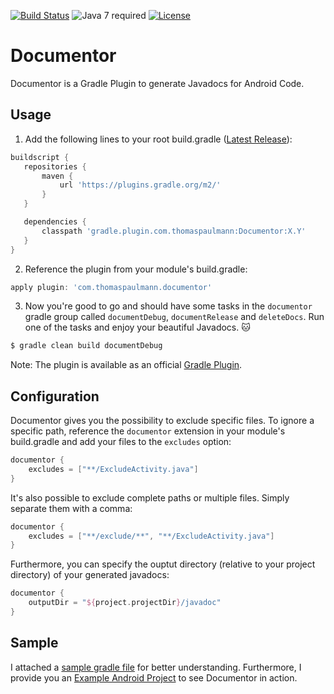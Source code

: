 [![Build Status](https://travis-ci.org/thomaspaulmann/Documentor.svg?branch=master)](https://travis-ci.org/thomaspaulmann/Documentor) ![Java 7 required](https://img.shields.io/badge/java-7-brightgreen.svg)
 [![License](http://img.shields.io/:license-apache-brightgreen.svg?style=flat)](https://raw.githubusercontent.com/thomaspaulmann/Documentor/master/LICENSE)

# Documentor
Documentor is a Gradle Plugin to generate Javadocs for Android Code.

## Usage

1. Add the following lines to your root build.gradle ([Latest Release](https://github.com/thomaspaulmann/Documentor/releases/latest)):

 ``` gradle
 buildscript {
    repositories {
        maven {
            url 'https://plugins.gradle.org/m2/'
        }
    }

    dependencies {
        classpath 'gradle.plugin.com.thomaspaulmann:Documentor:X.Y'
    }
 }
 ```

2. Reference the plugin from your module's build.gradle:

 ``` gradle
 apply plugin: 'com.thomaspaulmann.documentor'
 ```

3. Now you're good to go and should have some tasks in the `documentor` gradle group called `documentDebug`, `documentRelease` and `deleteDocs`. Run one of the tasks and enjoy your beautiful Javadocs. :cat: 

 ``` gradle
 $ gradle clean build documentDebug
 ```

Note: The plugin is available as an official [Gradle Plugin](https://plugins.gradle.org/plugin/com.thomaspaulmann.documentor).

## Configuration

Documentor gives you the possibility to exclude specific files. To ignore a specific path, reference the `documentor` extension in your module's build.gradle and add your files to the `excludes` option:

``` gradle
documentor {
    excludes = ["**/ExcludeActivity.java"]
}
```
It's also possible to exclude complete paths or multiple files. Simply separate them with a comma:
 
``` gradle
documentor {
    excludes = ["**/exclude/**", "**/ExcludeActivity.java"]
}
```

Furthermore, you can specify the ouptut directory (relative to your project directory) of your generated javadocs:

``` gradle
documentor {
    outputDir = "${project.projectDir}/javadoc"
}
```

## Sample

I attached a [sample gradle file](https://github.com/thomaspaulmann/Documentor/blob/master/sample.gradle) for better understanding. Furthermore, I provide you an [Example Android Project](https://github.com/thomaspaulmann/GradlePluginExamples) to see Documentor in action.
